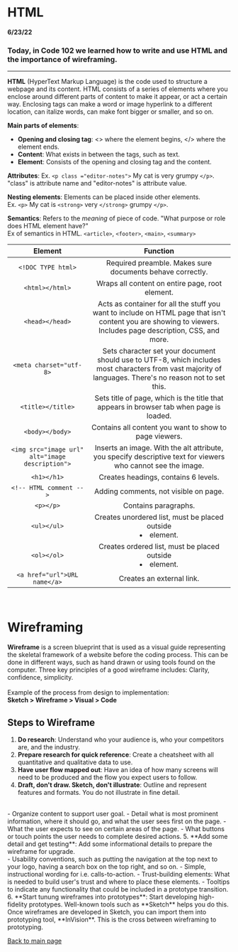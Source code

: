 # HTML
**6/23/22** 
### Today, in Code 102 we learned how to write and use HTML and the importance of wireframing. 

--- 

**HTML** (HyperText Markup Language) is the code used to structure a webpage and its content. HTML consists of a series of elements where you enclose around different parts of content to make it appear, or act a certain way. Enclosing tags can make a word or image hyperlink to a different location, can italize words, can make font bigger or smaller, and so on. 

**Main parts of elements**:
- **Opening and closing tag**: <> where the element begins, </> where the element ends. 
- **Content**: What exists in between the tags, such as text. 
- **Element**: Consists of the opening and closing tag and the content. 

**Attributes**: Ex. `<p class ="editor-notes">` My cat is very grumpy `</p>`. <br> "class" is attribute name and "editor-notes" is attribute value. 

**Nesting elements**: Elements can be placed inside other elements.
<br> Ex. `<p>` My cat is `<strong>` very `</strong>` grumpy `</p>`.

**Semantics**: Refers to the *meaning* of piece of code. "What purpose or role does HTML element have?"
<br>Ex of semantics in HTML. `<article>`, `<footer>`, `<main>`, `<summary>`

| **Element**            |          **Function** |
| :---: | :---: |
| `<!DOC TYPE html>` | Required preamble. Makes sure documents behave correctly. |
| `<html></html>` | Wraps all content on entire page, root element. |
| `<head></head>` | Acts as container for all the stuff you want to include on HTML page that isn't content you are showing to viewers. Includes page description, CSS, and more. |
| `<meta charset="utf-8>` | Sets character set your document should use to UTF-8, which includes most characters from vast majority of languages. There's no reason not to set this. |
| `<title></title>` | Sets title of page, which is the title that appears in browser tab when page is loaded. |
| `<body></body>`| Contains all content you want to show to page viewers. |
| `<img src="image url" alt="image description">`| Inserts an image. With the alt attribute, you specify descriptive text for viewers who cannot see the image.  |
| `<h1></h1>`| Creates headings, contains 6 levels. |
| `<!-- HTML comment -->`| Adding comments, not visible on page. |
| `<p></p>`| Contains paragraphs. |
| `<ul></ul>`| Creates unordered list, must be placed outside <li> element. |
| `<ol></ol>`| Creates ordered list, must be placed outside <li> element. |
| `<a href="url">URL name</a>`| Creates an external link. |

<br>

# Wireframing 
**Wireframe** is a screen blueprint that is used as a visual guide representing the skeletal framework of a website before the coding process. This can be done in different ways, such as hand drawn or using tools found on the computer. Three key principles of a good wireframe includes: Clarity, confidence, simplicity.   
<br>Example of the process from design to implementation:
<br> **Sketch > Wireframe > Visual > Code**

## Steps to Wireframe
1. **Do research**: Understand who your audience is, who your competitors are, and the industry. 
2. **Prepare research for quick reference**: Create a cheatsheet with all quantitative and qualitative data to use. 
3. **Have user flow mapped out**: Have an idea of how many screens will need to be produced and the flow you expect users to follow. 
4. **Draft, don't draw. Sketch, don't illustrate**: Outline and represent features and formats. You do not illustrate in fine detail. 
<br>
- Organize content to support user goal. 
- Detail what is most prominent information, where it should go, and what the user sees first on the page. 
- What the user expects to see on certain areas of the page. 
- What buttons or touch points the user needs to complete desired actions. 
5. **Add some detail and get testing**: Add some informational details to prepare the wireframe for upgrade. 
<br> 
- Usability conventions, such as putting the navigation at the top next to your logo, having a search box on the top right, and so on.
- Simple, instructional wording for i.e. calls-to-action.
- Trust-building elements: What is needed to build user's trust and where to place these elements. 
- Tooltips to indicate any functionality that could be included in a prototype transition.
6. **Start tunung wireframes into prototypes**: Start developing high-fidelity prototypes. Well-known tools such as **Sketch** helps you do this. Once wireframes are developed in Sketch, you can import them into prototyping tool, **InVision**. This is the cross between wireframing to prototyping. 

[Back to main page](README.md)